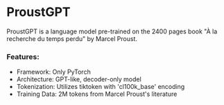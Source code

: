 # ProustGPT

ProustGPT is a language model pre-trained on the 2400 pages book "À la recherche du temps perdu" by Marcel Proust. 

### Features: 
* Framework: Only PyTorch
* Architecture: GPT-like, decoder-only model
* Tokenization: Utilizes tiktoken with 'cl100k_base' encoding
* Training Data: 2M tokens from Marcel Proust's literature